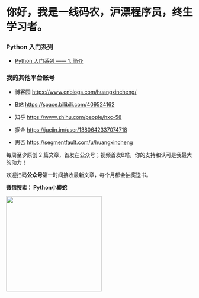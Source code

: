 # 你好，我是一线码农，沪漂程序员，终生学习者。


### Python 入门系列


- [Python 入门系列 —— 1. 简介](https://mp.weixin.qq.com/s?__biz=MzU2ODcyMjQyOA==&mid=2247484709&idx=1&sn=0cbb2c1decf4bc59268b1aebeb529a38&chksm=fc88d3b6cbff5aa03d9e6f613c1d3464aa4b885c61f5cee4006cedbc9e0a0843e605835d5285&token=1728547473&lang=zh_CN#rd)



### 我的其他平台账号


* 博客园   https://www.cnblogs.com/huangxincheng/

* B站     https://space.bilibili.com/409524162

* 知乎    https://www.zhihu.com/people/hxc-58

* 掘金   https://juejin.im/user/1380642337074718

* 思否   https://segmentfault.com/u/huangxincheng


每周至少原创 2 篇文章，首发在公众号；视频首发B站，你的支持和认可是我最大的动力！  


欢迎扫码**公众号**第一时间接收最新文章，每个月都会抽奖送书。


**微信搜索： Python小蟒蛇**


<a name="公众号"></a>


<img src='https://huangxincheng.oss-cn-hangzhou.aliyuncs.com/img/qrcode_for_gh_c5bc91a6c25b_258.jpg' width='258px' height='258px' />

